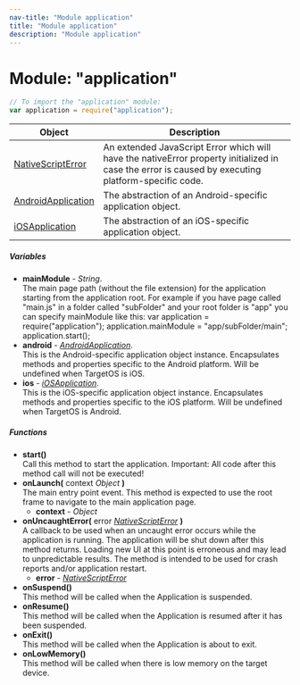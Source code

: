 ```yaml
---
nav-title: "Module application"
title: "Module application"
description: "Module application"
---
```

# Module: "application"

``` JavaScript
// To import the "application" module:
var application = require("application");
```

Object | Description
------|------------
[NativeScriptError](../application/NativeScriptError.md) | An extended JavaScript Error which will have the nativeError property initialized in case the error is caused by executing platform-specific code.
[AndroidApplication](../application/AndroidApplication.md) | The abstraction of an Android-specific application object.
[iOSApplication](../application/iOSApplication.md) | The abstraction of an iOS-specific application object.

##### Variables
 - **mainModule** - _String_.    
  The main page path (without the file extension) for the application starting from the application root. 
For example if you have page called "main.js" in a folder called "subFolder" and your root folder is "app" you can specify mainModule like this:
var application = require("application");
application.mainModule = "app/subFolder/main";
application.start();
 - **android** - [_AndroidApplication_](../application/AndroidApplication.md).    
  This is the Android-specific application object instance.
Encapsulates methods and properties specific to the Android platform.
Will be undefined when TargetOS is iOS.
 - **ios** - [_iOSApplication_](../application/iOSApplication.md).    
  This is the iOS-specific application object instance.
Encapsulates methods and properties specific to the iOS platform.
Will be undefined when TargetOS is Android.

##### Functions
 - **start()**  
     Call this method to start the application. Important: All code after this method call will not be executed!
 - **onLaunch(** context _Object_ **)**  
     The main entry point event. This method is expected to use the root frame to navigate to the main application page.
   - **context** - _Object_
 - **onUncaughtError(** error [_NativeScriptError_](../application/NativeScriptError.md) **)**  
     A callback to be used when an uncaught error occurs while the application is running.
The application will be shut down after this method returns.
Loading new UI at this point is erroneous and may lead to unpredictable results.
The method is intended to be used for crash reports and/or application restart. 
   - **error** - [_NativeScriptError_](../application/NativeScriptError.md)
 - **onSuspend()**  
     This method will be called when the Application is suspended.
 - **onResume()**  
     This method will be called when the Application is resumed after it has been suspended.
 - **onExit()**  
     This method will be called when the Application is about to exit.
 - **onLowMemory()**  
     This method will be called when there is low memory on the target device.
